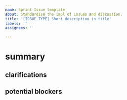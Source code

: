 ```yaml
---
name: Sprint Issue template
about: Standardise the impl of issues and discussion.
title: '[ISSUE_TYPE] Short description in title'
labels: ''
assignees: ''

---
```


# summary
<!-- Example:

In order for the front-end to both *initiate* and communicate *back* to the rust module export, the Rust module needs to have a means to translate the following native game types to their JS equivalents:

  - [ ] `Board`
  - [ ] `GameState`
  
-->

## clarifications
<!-- Example:

- The rust module has `GameState`, but meeting minutes and the generated design outlines have this as `BoardState`. Which is it?
-->

##  potential blockers
<!-- Example:

- there is a great chance #23 will add to the criteria required by this issue, but there isn't much else to say until that time comes.

-->

